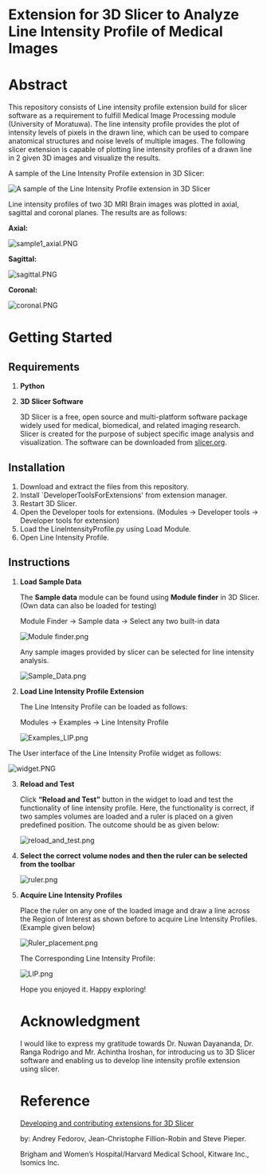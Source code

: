 # Extension for 3D Slicer to Analyze Line Intensity Profile of Medical Images

# Abstract

This repository consists of Line intensity profile extension build for slicer software as a requirement to fulfill Medical Image Processing module (University of Moratuwa).  The line intensity profile provides the plot of intensity levels of pixels in the drawn line, which can be used to compare anatomical structures and noise levels of multiple images. The following slicer extension is capable of plotting line intensity profiles of a drawn line in 2 given 3D images and visualize the results. 

A sample of the Line Intensity Profile extension in 3D Slicer:

![                                                    A sample of the Line Intensity Profile extension in 3D Slicer](Extension%20for%203D%20Slicer%20to%20Analyze%20Line%20Intensity/trailer_image.png)

                                                    

Line intensity profiles of two 3D MRI Brain images was plotted in axial, sagittal and coronal planes. The results are as follows:

**Axial:**

![sample1_axial.PNG](Extension%20for%203D%20Slicer%20to%20Analyze%20Line%20Intensity/sample1_axial.png)

**Sagittal:** 

![sagittal.PNG](Extension%20for%203D%20Slicer%20to%20Analyze%20Line%20Intensity/sagittal.png)

**Coronal:**

![coronal.PNG](Extension%20for%203D%20Slicer%20to%20Analyze%20Line%20Intensity/coronal.png)

# **Getting Started**

## **Requirements**

1. **Python**
2. **3D Slicer Software**
    
    3D Slicer is a free, open source and multi-platform software package widely used for medical, biomedical, and related imaging research. Slicer is created for the purpose of subject specific image analysis and visualization. The software can be downloaded from [slicer.org](https://www.slicer.org/). 
    
## Installation
1. Download and extract the files from this repository.
2. Install `DeveloperToolsForExtensions' from extension manager.
3. Restart 3D Slicer.
4. Open the Developer tools for extensions.
   (Modules → Developer tools → Developer tools for extension)
5. Load the LineIntensityProfile.py using Load Module.
6. Open Line Intensity Profile.


## Instructions

1. **Load Sample Data** 
    
    The **Sample data** module can be found using **Module finder** in 3D Slicer.  (Own data can also be loaded for testing)
    
    Module Finder → Sample data → Select any two built-in data
    
    ![Module finder.png](Extension%20for%203D%20Slicer%20to%20Analyze%20Line%20Intensity/Module_finder.png)
    
    Any sample images provided by slicer can be selected for line intensity analysis.
    
    ![Sample_Data.png](Extension%20for%203D%20Slicer%20to%20Analyze%20Line%20Intensity/Sample_Data.png)
    
2. **Load Line Intensity Profile Extension**
    
    The Line Intensity Profile can be loaded as follows:
    
    Modules → Examples → Line Intensity Profile
    
     
    
    ![Examples_LIP.png](Extension%20for%203D%20Slicer%20to%20Analyze%20Line%20Intensity/Examples_LIP.png)
    

The User interface of the Line Intensity Profile widget as follows:

![widget.PNG](Extension%20for%203D%20Slicer%20to%20Analyze%20Line%20Intensity/widget.png)

3. **Reload and Test**
    
    Click **“Reload and Test”** button in the widget to load and test the functionality of line intensity profile. Here, the functionality is correct, if two samples volumes are loaded and a ruler is placed on a given predefined position. The outcome should be as given below:
    
    ![reload_and_test.png](Extension%20for%203D%20Slicer%20to%20Analyze%20Line%20Intensity/reload_and_test.png)
    
4. **Select the correct volume nodes and then the ruler can be selected from the toolbar**
    
    
    ![ruler.png](Extension%20for%203D%20Slicer%20to%20Analyze%20Line%20Intensity/ruler.png)
    
5. **Acquire Line Intensity Profiles**
    
    Place the ruler on any one of the loaded image and draw a line across the Region of Interest as shown before to acquire Line Intensity Profiles.  (Example given below)
    
    ![Ruler_placement.png](Extension%20for%203D%20Slicer%20to%20Analyze%20Line%20Intensity/Ruler_placement.png)
    
     
    
    The Corresponding Line Intensity Profile:
    
    ![LIP.png](Extension%20for%203D%20Slicer%20to%20Analyze%20Line%20Intensity/LIP.png)
    
    Hope you enjoyed it. Happy exploring!
    
    # Acknowledgment
    
    I would like to express my gratitude towards Dr. Nuwan Dayananda, Dr. Ranga Rodrigo and Mr. Achintha Iroshan, for introducing us to 3D Slicer software and enabling us to develop line intensity profile extension using slicer. 
    
    # Reference
    
    [Developing and contributing extensions for 3D Slicer](https://docs.google.com/presentation/d/1JXIfs0rAM7DwZAho57Jqz14MRn2BIMrjB17Uj_7Yztc/htmlpresent)
    
    by: Andrey Fedorov, Jean-Christophe Fillion-Robin and Steve Pieper.
    
    Brigham and Women’s Hospital/Harvard Medical School, Kitware Inc., Isomics Inc.
